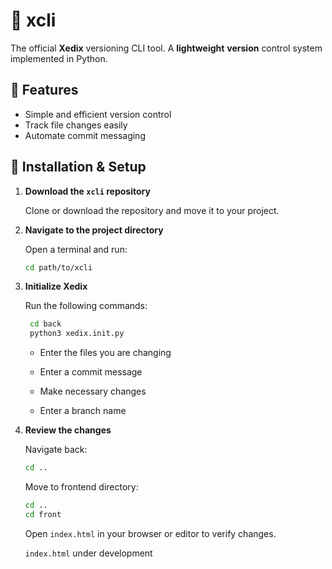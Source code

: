 # 🔨 xcli

The official **Xedix** versioning CLI tool.
A **lightweight** **version** control system implemented in Python.

## 📌 Features

- Simple and efficient version control
- Track file changes easily
- Automate commit messaging


## 🚀 Installation & Setup

1. **Download the `xcli` repository**
   
   Clone or download the repository and move it to your project.

2. **Navigate to the project directory**
   
   Open a terminal and run:
   ```bash
   cd path/to/xcli
   ```

3. **Initialize Xedix**
   
   Run the following commands:
   ```bash
    cd back
    python3 xedix.init.py
   ```

   - Enter the files you are changing

   - Enter a commit message

   - Make necessary changes

   - Enter a branch name

4. **Review the changes**
   
   Navigate back:
    ```bash
    cd ..
    ```
    
    Move to frontend directory:
    ```bash
    cd ..
    cd front
    ```
    
    Open `index.html` in your browser or editor to verify changes.

    `index.html` under development

   